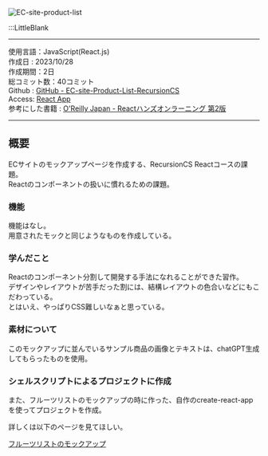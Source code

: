 
![EC-site-product-list](/pages/Products/page/EC-site-product-list/img/EC-site-product-list.jpg)  

:::LittleBlank

---  

使用言語：JavaScript(React.js)  
作成日 : 2023/10/28  
作成期間：2日  
総コミット数：40コミット  
Github : [GitHub - EC-site-Product-List-RecursionCS](https://github.com/kip2/EC-site-Product-List-RecursionCS)  
Access: [React App](https://kip2.github.io/EC-site-Product-List-RecursionCS/)  
参考にした書籍 : [O'Reilly Japan - Reactハンズオンラーニング 第2版](https://www.oreilly.co.jp//books/9784873119380/)  

---  

## 概要

ECサイトのモックアップページを作成する、RecursionCS Reactコースの課題。  
Reactのコンポーネントの扱いに慣れるための課題。  

### 機能

機能はなし。  
用意されたモックと同じようなものを作成している。  

### 学んだこと  

Reactのコンポーネント分割して開発する手法になれることができた習作。  
デザインやレイアウトが苦手だった割には、結構レイアウトの色合いなどにもこだわっている。  
とはいえ、やっぱりCSS難しいなぁと思っている。  

### 素材について

このモックアップに並んでいるサンプル商品の画像とテキストは、chatGPT生成してもらったものを使用。  

### シェルスクリプトによるプロジェクトに作成  

また、フルーツリストのモックアップの時に作った、自作のcreate-react-appを使ってプロジェクトを作成。  

詳しくは以下のページを見てほしい。  

[フルーツリストのモックアップ](https://www.kip2.dev/products/fruit-list)
